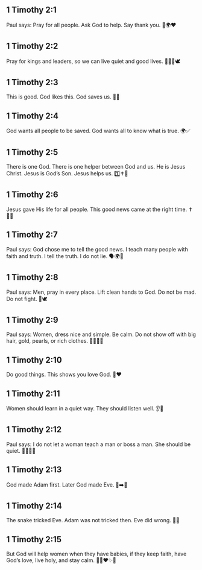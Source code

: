 ## 1 Timothy 2:1
Paul says: Pray for all people. Ask God to help. Say thank you. 🙏🌍❤️
## 1 Timothy 2:2
Pray for kings and leaders, so we can live quiet and good lives. 👑👨‍💼🕊️
## 1 Timothy 2:3
This is good. God likes this. God saves us. 🙂🙏
## 1 Timothy 2:4
God wants all people to be saved. God wants all to know what is true. 🌍✅
## 1 Timothy 2:5
There is one God. There is one helper between God and us. He is Jesus Christ. Jesus is God’s Son. Jesus helps us. 1️⃣✝️🤝
## 1 Timothy 2:6
Jesus gave His life for all people. This good news came at the right time. ✝️💖⏰
## 1 Timothy 2:7
Paul says: God chose me to tell the good news. I teach many people with faith and truth. I tell the truth. I do not lie. 🗣️🌍📖
## 1 Timothy 2:8
Paul says: Men, pray in every place. Lift clean hands to God. Do not be mad. Do not fight. 🙌🕊️
## 1 Timothy 2:9
Paul says: Women, dress nice and simple. Be calm. Do not show off with big hair, gold, pearls, or rich clothes. 👗🙂🚫✨
## 1 Timothy 2:10
Do good things. This shows you love God. 🤝❤️
## 1 Timothy 2:11
Women should learn in a quiet way. They should listen well. 👂🤫
## 1 Timothy 2:12
Paul says: I do not let a woman teach a man or boss a man. She should be quiet. 🧑‍🏫🚫🤫
## 1 Timothy 2:13
God made Adam first. Later God made Eve. 🧑➡️👩
## 1 Timothy 2:14
The snake tricked Eve. Adam was not tricked then. Eve did wrong. 🐍😢
## 1 Timothy 2:15
But God will help women when they have babies, if they keep faith, have God’s love, live holy, and stay calm. 👶🙏❤️✨🙂
